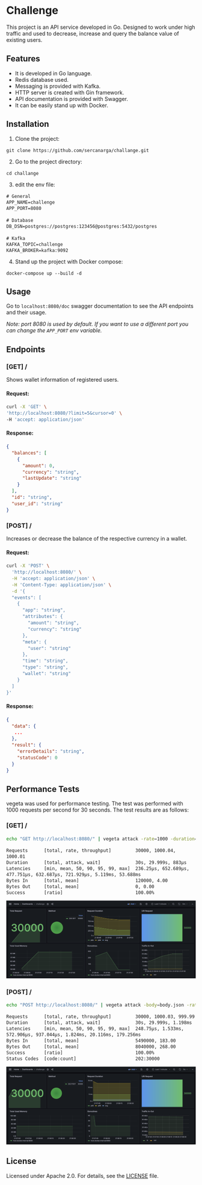 # Challenge
This project is an API service developed in Go. Designed to work under high traffic and used to decrease, increase and query the balance value of existing users.

## Features
- It is developed in Go language.
- Redis database used.
- Messaging is provided with Kafka.
- HTTP server is created with Gin framework.
- API documentation is provided with Swagger.
- It can be easily stand up with Docker.

## Installation
1. Clone the project:
```
git clone https://github.com/sercanarga/challange.git
```
2. Go to the project directory:
```
cd challange
```
3. edit the env file:
```env
# General
APP_NAME=challenge
APP_PORT=8080

# Database
DB_DSN=postgres://postgres:123456@postgres:5432/postgres

# Kafka
KAFKA_TOPIC=challenge
KAFKA_BROKER=kafka:9092
```
4. Stand up the project with Docker compose:
```
docker-compose up --build -d
```

## Usage
Go to `localhost:8080/doc` swagger documentation to see the API endpoints and their usage.

_Note: port 8080 is used by default. If you want to use a different port you can change the `APP_PORT` env variable._

## Endpoints
### [GET] /
Shows wallet information of registered users.

#### Request:
```bash
curl -X 'GET' \
'http://localhost:8080/?limit=5&cursor=0' \
-H 'accept: application/json'
```

#### Response:
```json
{
  "balances": [
    {
      "amount": 0,
      "currency": "string",
      "lastUpdate": "string"
    }
  ],
  "id": "string",
  "user_id": "string"
}
```
### [POST] /
Increases or decrease the balance of the respective currency in a wallet.

#### Request:
```bash
curl -X 'POST' \
  'http://localhost:8080/' \
  -H 'accept: application/json' \
  -H 'Content-Type: application/json' \
  -d '{
  "events": [
    {
      "app": "string",
      "attributes": {
        "amount": "string",
        "currency": "string"
      },
      "meta": {
        "user": "string"
      },
      "time": "string",
      "type": "string",
      "wallet": "string"
    }
  ]
}'
```
#### Response:
```json
{
  "data": {
   ...
  },
  "result": {
    "errorDetails": "string",
    "statusCode": 0
  }
}
```

## Performance Tests
vegeta was used for performance testing. The test was performed with 1000 requests per second for 30 seconds. The test results are as follows:

### [GET] /
```bash
echo "GET http://localhost:8080/" | vegeta attack -rate=1000 -duration=30s | tee results.bin | vegeta report
```
```
Requests      [total, rate, throughput]         30000, 1000.04, 1000.01
Duration      [total, attack, wait]             30s, 29.999s, 883µs
Latencies     [min, mean, 50, 90, 95, 99, max]  236.25µs, 652.689µs, 477.751µs, 632.687µs, 721.929µs, 5.119ms, 53.688ms
Bytes In      [total, mean]                     120000, 4.00
Bytes Out     [total, mean]                     0, 0.00
Success       [ratio]                           100.00%
```
![test result](https://raw.githubusercontent.com/sercanarga/challenge/main/assets/test_result.jpg?raw=true)

### [POST] /
```bash
echo "POST http://localhost:8080/" | vegeta attack -body=body.json -rate=1000 -duration=30s | tee results.bin | vegeta report
```
```
Requests      [total, rate, throughput]         30000, 1000.03, 999.99
Duration      [total, attack, wait]             30s, 29.999s, 1.198ms
Latencies     [min, mean, 50, 90, 95, 99, max]  248.75µs, 1.533ms, 572.906µs, 937.044µs, 1.824ms, 20.116ms, 179.256ms
Bytes In      [total, mean]                     5490000, 183.00
Bytes Out     [total, mean]                     8040000, 268.00
Success       [ratio]                           100.00%
Status Codes  [code:count]                      202:30000  
```
![test result 2](https://raw.githubusercontent.com/sercanarga/challenge/main/assets/test_result_2.jpg?raw=true)

## License
Licensed under Apache 2.0. For details, see the [LICENSE](LICENSE) file.